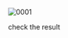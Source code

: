 ![0001](https://user-images.githubusercontent.com/94156658/141839269-051e913a-064e-4e55-8da4-fc51ae914b0f.jpg)

check the result
